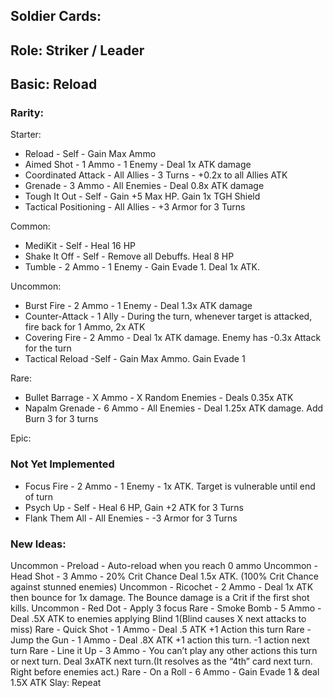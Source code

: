 ## Soldier Cards:

## Role: Striker / Leader

## Basic: Reload

### Rarity:

Starter:
- Reload - Self -  Gain Max Ammo
- Aimed Shot - 1 Ammo - 1 Enemy - Deal 1x ATK damage
- Coordinated Attack - All Allies - 3 Turns - +0.2x to all Allies ATK
- Grenade - 3 Ammo - All Enemies - Deal 0.8x ATK damage
- Tough It Out - Self - Gain +5 Max HP. Gain 1x TGH Shield
- Tactical Positioning - All Allies - +3 Armor for 3 Turns

Common:
- MediKit - Self - Heal 16 HP
- Shake It Off - Self - Remove all Debuffs. Heal 8 HP
- Tumble - 2 Ammo - 1 Enemy - Gain Evade 1. Deal 1x ATK.

Uncommon:
- Burst Fire - 2 Ammo - 1 Enemy - Deal 1.3x ATK damage
- Counter-Attack - 1 Ally - During the turn, whenever target is attacked, fire back for 1 Ammo, 2x ATK
- Covering Fire - 2 Ammo - Deal 1x ATK damage. Enemy has -0.3x Attack for the turn
- Tactical Reload -Self - Gain Max Ammo. Gain Evade 1

Rare:
- Bullet Barrage - X Ammo - X Random Enemies - Deals 0.35x ATK
- Napalm Grenade - 6 Ammo - All Enemies - Deal 1.25x ATK damage. Add Burn 3 for 3 turns

Epic:

### Not Yet Implemented
- Focus Fire - 2 Ammo - 1 Enemy - 1x ATK. Target is vulnerable until end of turn
- Psych Up - Self - Heal 6 HP, Gain +2 ATK for 3 Turns
- Flank Them All - All Enemies - -3 Armor for 3 Turns

### New Ideas:

Uncommon - Preload - Auto-reload when you reach 0 ammo
Uncommon - Head Shot - 3 Ammo - 20% Crit Chance Deal 1.5x ATK. (100% Crit Chance against stunned enemies)
Uncommon - Ricochet - 2 Ammo - Deal 1x ATK then bounce for 1x damage. The Bounce damage is a Crit if the first shot kills.
Uncommon - Red Dot - Apply 3 focus
Rare - Smoke Bomb - 5 Ammo - Deal .5X ATK to enemies applying Blind 1(Blind causes X next attacks to miss)
Rare - Quick Shot - 1 Ammo - Deal .5 ATK +1 Action this turn
Rare - Jump the Gun - 1 Ammo -  Deal .8X ATK +1 action this turn. -1 action next turn
Rare - Line it Up - 3 Ammo - You can’t play any other actions this turn or next turn. Deal 3xATK next turn.(It resolves as the “4th” card next turn. Right before enemies act.)
Rare - On a Roll - 6 Ammo - Gain Evade 1 & deal 1.5X ATK Slay: Repeat
